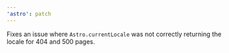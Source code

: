 ```yaml
---
'astro': patch
---
```


Fixes an issue where `Astro.currentLocale` was not correctly returning the locale for 404 and 500 pages.
